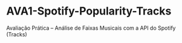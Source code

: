 # AVA1-Spotify-Popularity-Tracks
Avaliação Prática – Análise de Faixas Musicais com a API do Spotify (Tracks)
